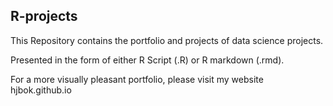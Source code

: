 ## R-projects
This Repository contains the portfolio and projects of data science projects. 

Presented in the form of either R Script (.R) or R markdown (.rmd).

For a more visually pleasant portfolio, please visit my website hjbok.github.io
